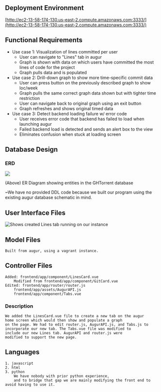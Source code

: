 ## Deployment Environment
[http://ec2-13-58-174-130.us-east-2.compute.amazonaws.com:3333/](http://ec2-13-58-174-130.us-east-2.compute.amazonaws.com:3333/)
## Functional Requirements

 - Use case 1: Visualization of lines committed per user
 	- User can navigate to "Lines" tab in augur
	- Graph is shown with data on which users have committed the most lines of code for the project
	- Graph pulls data and is populated 
 - Use case 2: Drill-down graph to show more time-specific commit data
 	- User can press button on the previously described graph to show loc/week
	- Graph pulls the same correct graph data shown but with tighter time restriction
	- User can navigate back to original graph using an exit button
	- Graph refreshes and shows original timed data
 - Use case 3: Detect backend loading failure w/ error code 
 	- User receives error code that backend has failed to load when launching augur
	- Failed backend load is detected and sends an alert box to the view
	- Eliminates confusion when stuck at loading screen 

## Database Design

### ERD
![](https://lh3.googleusercontent.com/e_hVb45EkjiCXvFiPhl-XpxZZvjkv0_JqaJlOCbdmEPwdLk1xlC-OXWeY28_HOKGCeq7kfR9Mh0p)

(Above) ER Diagram showing entities in the GHTorrent database 

~We have no provided DDL code because we built our program using the existing augur database schematic in mind. 


## User Interface Files
![Shows created Lines tab running on our instance](https://lh3.googleusercontent.com/OlLjII_RTg9a4LC0kpiRXnj3TRE0u-jJcHZlOulMEI5D5n-wcYeK7w4m9kXY_b83FdqU6At7jfPE)





## Model Files 
	Built from augur, using a vagrant instance. 
## Controller Files
	Added: frontend/app/component/LinesCard.vue 
		Modified from frontend/app/component/GitCard.vue
	Edited: frontend/app/router/router.js
		frontend/app/assets/AugurAPI.js
		frontend/app/component/Tabs.vue
### Description
	We added the LinesCard.vue file to create a new tab on the augur 
	home screen which would then show and populate a graph
	on the page. We had to edit router.js, AugurAPI.js, and Tabs.js to 
	incorporate our new tab. The Tabs.vue file was modified to 
	include our new Lines tab. AugurAPI and router.js were
	modified to support the new page.
## Languages
    1. javascript
    2. html
    3. python
	    We have nobody with prior python experience, 
	    and to bridge that gap we are mainly modifying the front end to avoid having to use it. 

